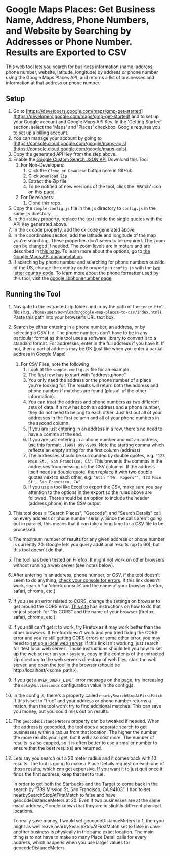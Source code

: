 # Google Maps Places: Get Business Name, Address, Phone Numbers, and Website by Searching by Addresses or Phone Number.  Results are Exported to CSV

This web tool lets you search for business information (name, address, phone number, website, latitude, longitude) by address or phone number using the Google Maps Places API, and returns a list of businesses and information at that address or phone number.

## Setup

1.  Go to [https://developers.google.com/maps/gmp-get-started](https://developers.google.com/maps/gmp-get-started) and to set up your Google account and Google Maps API Key.  In the 'Getting Started' section, select the 'Maps' and 'Places' checkbox.  Google requires you to set up a billing account.
1. You can manage your account by going to [https://console.cloud.google.com/google/maps-apis](https://console.cloud.google.com/google/maps-apis).
1. Copy the generated API Key from the step above.
1. Enable the [Google Custom Search JSON API](https://developers.google.com/custom-search/v1/overview) 
Download this Tool
    1. For Non-Developers:
        1.  Click the `Clone or Download` button here in GitHub.
        1.  Click `Download Zip`
        1.  Extract the Zip file
        1.  To be notified of new versions of the tool, click the 'Watch' icon on this page.
    1. For Developers:
        1. Clone this repo.
 1. Copy the `sample-config.js` file in the `js` directory to `config.js` in the same `js` directory.
 1. In the `apiKey` property, replace the text inside the single quotes with the API Key generated above.
 1. In the `cx` code property, add the cx code generated above
 1. In the coordinates section, add the latitude and longitude of the map you're searching. These properties don't seem to be required. The zoom can be changed if needed.  The zoom levels are in meters and are described in [this page](https://gis.stackexchange.com/questions/7430/what-ratio-scales-do-google-maps-zoom-levels-correspond-to).  To learn more about the options, go to [the Google Maps API documentation](https://developers.google.com/maps/documentation/). 
 1.  If searching by phone number and searching for phone numbers outside of the US, change the country code property in `config.js` with the [two letter country code](https://en.wikipedia.org/wiki/ISO_3166-1_alpha-2).  To learn  more about the phone formatter used by this tool, visit the [google libphonenumber page](https://github.com/google/libphonenumber)
 
 ## Running the Tool
 1.  Navigate to the extracted zip folder and copy the path of the `index.html` file (e.g., `/home/user/Downloads/google-map-places-to-csv/index.html`).  Paste this path into your browser's URL text box.
 1.  Search by either entering in a phone number, an address, or by selecting a CSV file.  The phone numbers don't have to be in any particular format as this tool uses a software library to convert it to a standard format. For addresses, enter in the full address if you have it.  If not, then a partial address may be OK (just like when you enter a partial address in Google Maps)
     1.  For CSV Files, note the following
         1.  Look at the `sample-config.js` file for an example.
         1.  The first row has to start with "address,phone"
         1.  You only need the address or the phone number of a place you're looking for.  The results will return both the address and phone number if matches are found (plus all of the other information).
         1.  You can treat the address and phone numbers as two different sets of data.  If a row has both an address and a phone number, they do not need to belong to each other.  Just list out all of your addresses in the first column and all of your phone numbers in the second column.
         1.  If you are just entering in an address in a row, there's no need to have a comma at the end.
         1.  If you are just entering in a phone number and not an address, use this format: `,(999) 999-9999`.  Note the starting comma which reflects an empty string for the first column (address)
         1.  The addresses should be surrounded by double quotes, e.g. `"123 Main St., San Francisco, CA"`.  This prevents the commas in the addresses from messing up the CSV columns.  If the address itself needs a double quote, then replace it with two double quotes next to each other, e.g. `"Attn ""Mr. Rogers"", 123 Main St., San Francisco, CA"`
         1.  If you use a tool like Excel to export the CSV, make sure you pay attention to the options in the export so the rules above are followed. There should be an option to include the header (address,phone) in the CSV output 
 1.  This tool does a "Search Places", "Geocode", and "Search Details" call on every address or phone number serially. Since the calls aren't going out in parallel, this means that it can take a long time for a CSV file to be processed.
 1.  The maximum number of results for any given address or phone number is currently 20.  Google lets you query additional results (up to 60), but this tool doesn't do that.
 1.  The tool has been tested on Firefox.  It might not work on other browsers without running a web server (see notes below).
 1.  After entering in an address, phone number, or CSV, if the tool doesn't seem to do anything, [check your console for errors](https://zapier.com/help/troubleshoot/behavior/view-and-save-your-browser-console-logs). If this link doesn't work, search for 'check console' and the name of your browser (firefox, safari, chrome, etc.).
 1.  If you see an error related to CORS, change the settings on browser to get around the CORS error.  [This site](http://testingfreak.com/how-to-fix-cross-origin-request-security-cors-error-in-firefox-chrome-and-ie/) has instructions on how to do that or just search for "fix CORS" and the name of your browser (firefox, safari, chrome, etc.).
 1.  If you still can't get it to work, try Firefox as it may work better than the other browsers.  If Firefox doesn't work and you tried fixing the CORS error and you're still getting CORS errors or some other error, you may need to [set up a local web server](https://gist.github.com/jgravois/5e73b56fa7756fd00b89).  If this link isn't working, just search for 'test local web server'.  Those instructions should tell you how to set up the web server on your system, copy in the contents of the extracted zip directory to the web server's directory of web files, start the web server, and open the tool in the browser (should be http://localhost/<some_path>).
 1.  If you get a `OVER_QUERY_LIMIT` error message on the page, try increasing the `delayMilliseconds` configuration value in the config.js.
 1.  In the config.js, there's a property called `nearbySearchStopAtFirstMatch`.  If this is set to "true" and your address or phone number returns a match, then the tool won't try to find additional matches.  This can save you money, but you could miss out on results.
 1.  The `geocodeDistanceMeters` property can be tweaked if needed.  When the address is geocoded, the tool does a separate search to get businesses within a radius from that location.  The higher the number, the more results you'll get, but it will also cost more.  The number of results is also capped, so it is often better to use a smaller number to ensure that the best result(s) are returned.
 1. Lets say you search out a 20 meter radius and it comes back with 10 results.  The tool is going to make a Place Details request on each one of those results, which can get expensive.  If you want it to just quit once it finds the first address, keep that set to true. 
    
    In order to get both the Starbucks and the Target to come back in the search by "789 Mission St, San Francisco, CA 94103", I had to set nearbySearchStopAtFirstMatch to false and have geocodeDistanceMeters at 20.  Even if two businesses are at the same exact address,  Google knows that they are in slightly different physical locations.
    
    To really save money, I would set geocodeDistanceMeters to 1, then you might as well leave nearbySearchStopAtFirstMatch set to false in case another business is physically in the same exact location.  The main thing is to not have to make so many Place Detail calls for every address, which happens when you use larger values for geocodeDistanceMeters.